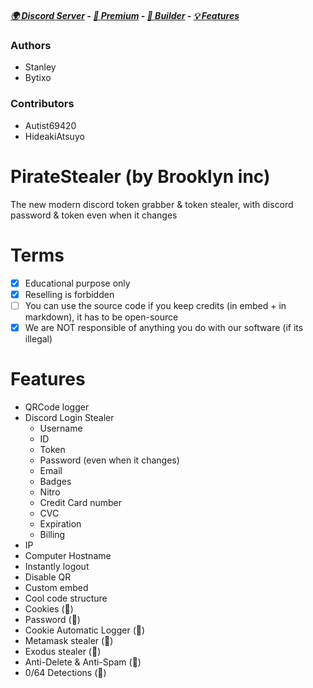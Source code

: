 ##### [🌍 Discord Server](https://discord.gg/grabber) -  [:gem: Premium](https://discord.gg/grabber) - [🔧 Builder](https://workupload.com/file/VyytsQBf9bn) - [💡 Features](https://github.com/Stanley-GF/Arizona#features) 

### Authors
- Stanley
- Bytixo

### Contributors
- Autist69420
- HideakiAtsuyo

# PirateStealer (by Brooklyn inc)
The new modern discord token grabber & token stealer, with discord password & token even when it changes

# Terms
- [x] Educational purpose only
- [x] Reselling is forbidden
- [ ] You can use the source code if you keep credits (in embed + in markdown), it has to be open-source
- [x] We are NOT responsible of anything you do with our software (if its illegal)

# Features
- QRCode logger 
- Discord Login Stealer
  - Username
  - ID
  - Token
  - Password (even when it changes)
  - Email
  - Badges
  - Nitro
  - Credit Card number
  - CVC
  - Expiration
  - Billing
- IP
- Computer Hostname
- Instantly logout
- Disable QR
- Custom embed
- Cool code structure
- Cookies (💎)
- Password (💎)
- Cookie Automatic Logger (💎)
- Metamask stealer (💎)
- Exodus stealer (💎)
- Anti-Delete & Anti-Spam (💎)
- 0/64 Detections (💎)

